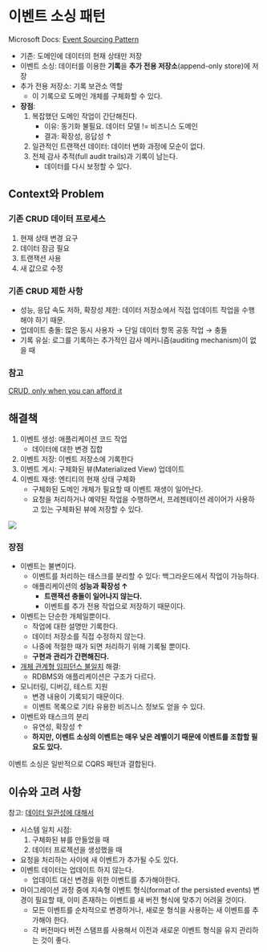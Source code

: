 # 이벤트 소싱 패턴

Microsoft Docs: [Event Sourcing Pattern](https://docs.microsoft.com/ko-kr/azure/architecture/patterns/event-sourcing)

- 기존: 도메인에 데이터의 현재 상태만 저장
- 이벤트 소싱: 데이터를 이용한 **기록**을 **추가 전용 저장소**(append-only store)에 저장
- 추가 전용 저장소: 기록 보관소 역할
  - 이 기록으로 도메인 개체를 구체화할 수 있다.
- **장점**:
  1. 복잡했던 도메인 작업이 간단해진다.
     - 이유: 동기화 불필요. 데이터 모델 != 비즈니스 도메인
     - 결과: 확장성, 응답성 ↑
  1. 일관적인 트랜잭션 데이터: 데이터 변화 과정에 모순이 없다.
  1. 전체 감사 추적(full audit trails)과 기록이 남는다.
     - 데이터를 다시 보정할 수 있다.

## Context와 Problem

### 기존 CRUD 데이터 프로세스

1. 현재 상태 변경 요구
1. 데이터 잠금 필요
1. 트랜잭션 사용
1. 새 값으로 수정

### 기존 CRUD 제한 사항

- 성능, 응답 속도 저하, 확장성 제한: 데이터 저장소에서 직접 업데이트 작업을 수행해야 하기 때문.
- 업데이트 충돌: 많은 동시 사용자 → 단일 데이터 항목 공동 작업 → 충돌
- 기록 유실: 로그를 기록하는 추가적인 감사 메커니즘(auditing mechanism)이 없을 때

### 참고

[CRUD, only when you can afford it](https://docs.microsoft.com/ko-kr/archive/blogs/maarten_mullender/crud-only-when-you-can-afford-it-revisited)

## 해결책

1. 이벤트 생성: 애플리케이션 코드 작업
   - 데이터에 대한 변경 집합
1. 이벤트 저장: 이벤트 저장소에 기록한다
1. 이벤트 게시: 구체화된 뷰(Materialized View) 업데이트 
1. 이벤트 재생: 엔티티의 현재 상태 구체화
   - 구체화된 도메인 개체가 필요할 때 이벤트 재생이 일어난다. 
   - 요청을 처리하거나 예약된 작업을 수행하면서, 프레젠테이션 레이어가 사용하고 있는 구체화된 뷰에 저장할 수 있다.

![](https://docs.microsoft.com/ko-kr/azure/architecture/patterns/_images/event-sourcing-overview.png)

### 장점

- 이벤트는 불변이다. 
  - 이벤트를 처리하는 태스크를 분리할 수 있다: 백그라운드에서 작업이 가능하다.
  - 애플리케이션의 **성능과 확장성 ↑**
    - **트랜잭션 충돌이 일어나지 않는다.**
    - 이벤트를 추가 전용 작업으로 저장하기 때문이다.
- 이벤트는 단순한 개체일뿐이다.
  - 작업에 대한 설명만 기록한다.
  - 데이터 저장소를 직접 수정하지 않는다.
  - 나중에 적절한 때가 되면 처리하기 위해 기록될 뿐이다.
  - **구현과 관리가 간편해진다.**
- [개체 관계형 임피던스 불일치](https://en.wikipedia.org/wiki/Object-relational_impedance_mismatch) 해결:
  - RDBMS와 애플리케이션은 구조가 다르다.
- 모니터링, 디버깅, 테스트 지원
  - 변경 내용이 기록되기 때문이다.
  - 이벤트 목록으로 기타 유용한 비즈니스 정보도 얻을 수 있다.
- 이벤트와 태스크의 분리
  - 유연성, 확장성 ↑
  - **하지만, 이벤트 소싱의 이벤트는 매우 낮은 레벨이기 때문에 이벤트를 조합할 필요도 있다.**

이벤트 소싱은 일반적으로 CQRS 패턴과 결합된다.

## 이슈와 고려 사항

참고: [데이터 일관성에 대해서](https://docs.microsoft.com/en-us/previous-versions/msp-n-p/dn589800(v=pandp.10)?redirectedfrom=MSDN)

- 시스템 일치 시점:
  1. 구체화된 뷰를 만들었을 때
  1. 데이터 프로젝션을 생성했을 때
- 요청을 처리하는 사이에 새 이벤트가 추가될 수도 있다.
- 이벤트 데이터는 업데이트 하지 않는다.
  - 업데이트 대신 변경을 위한 이벤트를 추가해야한다.
- 마이그레이션 과정 중에 지속형 이벤트 형식(format of the persisted events) 변경이 필요할 때, 이미 존재하는 이벤트를 새 버전 형식에 맞추기 어려울 것이다.
  - 모든 이벤트를 순차적으로 변경하거나, 새로운 형식을 사용하는 새 이벤트를 추가해야 한다.
  - 각 버전마다 버전 스탬프를 사용해서 이전과 새로운 이벤트 형식을 유지 관리하는 것이 좋다.


